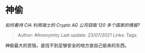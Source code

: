# 神偷
*如何看待 CIA 利用瑞士的 Crypto AG 公司窃取 120 多个国家的情报?*

> Author: #Anonymity
> Last update: *23/07/2021*
> Links:
> Tags:

神偷最大的苦恼，是找不到足够安全的地方放自己偷来的东西。

